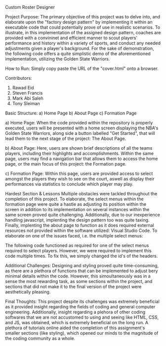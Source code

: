 Custom Roster Designer

Project Purpose:
The primary objective of this project was to delve into, and elaborate upon the "factory design pattern" by implementing it within an executable code that could potentially prove of use in realistic scenarios. To illustrate, in this implementation of the assigned design pattern, coaches are provided with a convininet and efficient manner to scout players' performance and history within a variety of sports, and conduct any needed adjustments given a player's background. For the sake of demonstration, the following code offers a quite simplistic demo of the aforementioned implementation, utilizing the Golden State Warriors. 

How to Run:
Simply copy paste the URL of the "cover.html" onto a browser. 


Contributors:
1) Rawad Eid
2) Steven Francis
3) Mark Abi Saleh
4) Tony Sleiman


Basic Structure:
a) Home Page
b) About Page
c) Formation Page


a) Home Page:
When the code provided within the repository is properly executed, users will be presented with a home screen displaying the NBA's Golden State Warriors, along side a button labelled "Get Started", that will lead them to the next stage of the project: The About Page. 

b) About Page:
Here, users are shown brief descriptions of all the teams players, including their highlights and accomplishments. Within the same page, users may find a navigation bar that allows them to access the home page, or the main focus of this project: the Formation page. 

c) Formation Page:
Within this page, users are provided access to select amongst the players they wish to see on the court, aswell as display their performances via statistics to conclude which player may play.


Hardest Section & Lessons 
Multiple obstacles were tackled throughout the completion of this project. To elaborate, the select menus within the formation page were quite a hastle as adjusting its position within the screen in addition to its implementation on several instances within the same screen proved quite challenging. Additionally, due to our inexperience handling javascript, implenting the design pattern too was quite taxing. Finally, implenting the about page to function as it does required external resources not provided within the software utilized: Visual Studio Code. To elaborate on one of the issues faced, i.e. the multiple select menus:

<script>
				var selectField = document.getElementById("selectField");
				var selectText = document.getElementById("selectText");
				var options = document.getElementsByClassName("options");
				var list = document.getElementById("list");
				var arrowIcon = document.getElementById("arrowIcon");
			
				selectField.onclick = function(){
					list.classList.toggle("hide");
					arrowIcon.classList.toggle("rotate");
			
				}
			
			
				for(option of options){
					option.onclick = function(){
						selectText.innerHTML = this.textContent;
						list.classList.toggle("hide");
						arrowIcon.classList.toggle("rotate");
					}
				}
				
			</script>
			
The following code functioned as required for one of the select menus required to select players. However, we were required to implement this code multiple times. To fix this, we simply changed the id's of the headers.


Additional Challenges:
Designing and styling proved quite time-consuming, as there are a plethora of functions that can be implemented to adjust bery minimal details within the code. However, this simoultaneously was in a sense the most rewarding task, as some sections within the project, and sections that did not make it to the final version of the project were aesthetically pleasing.

Final Thoughts:
This project despite its challenges was extremely beneficial as it provided insight regarding the fields of coding and general computer engineering. Additionally, insight regarding a plehora of other coding softwares that we are not accustomed to using and seeing like HTML, CSS, and JS, was obtained, which is extremely beneficial on the long run. A plethora of tutorials online aided the completion of this assignment's smaller sections (like styling), which opened our minds to the magnitude of the coding community as a whole. 
